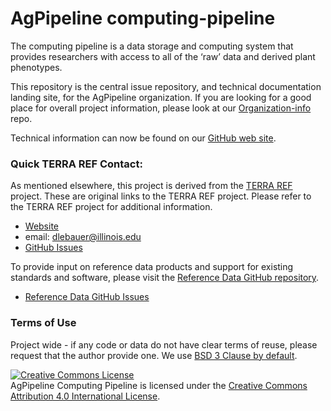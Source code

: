 # AgPipeline computing-pipeline

The computing pipeline is a data storage and computing system that provides researchers with access to all of the ‘raw’ data and derived plant phenotypes.

This repository is the central issue repository, and technical documentation landing site, for the AgPipeline organization.
If you are looking for a good place for overall project information, please look at our [Organization-info](https://github.com/AgPipeline/Organization-info) repo.

Technical information can now be found on our [GitHub web site](https://agpipeline.github.io/).

### Quick TERRA REF Contact:
As mentioned elsewhere, this project is derived from the [TERRA REF](https://github.com/terraref) project.
These are original links to the TERRA REF project.
Please refer to the TERRA REF project for additional information.

* [Website](https://terraref.org)
* email: dlebauer@illinois.edu
* [GitHub Issues](https://github.com/terraref/computing-pipeline/issues)

To provide input on reference data products and support for existing standards and software, please visit the [Reference Data GitHub repository](https://github.com/terraref/reference-data).

* [Reference Data GitHub Issues](https://github.com/terraref/reference-data/issues)


### Terms of Use 

Project wide - if any code or data do not have clear terms of reuse, please request that the author provide one. We use [BSD 3 Clause by default](https://opensource.org/licenses/BSD-3-Clause). 

<a href="http://creativecommons.org/licenses/by/4.0/" rel=
    "license"><img alt="Creative Commons License" src=
    "https://i.creativecommons.org/l/by/4.0/88x31.png" style=
    "border-width:0"></a><br>
    <span>AgPipeline Computing Pipeline</span> is licensed under the
    <a href="http://creativecommons.org/licenses/by/4.0/" rel=
    "license">Creative Commons Attribution 4.0 International License</a>.

